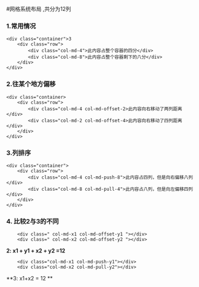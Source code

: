 #网格系统布局 ,共分为12列
### 1.常用情况
	<div class="container">3
		<div class="row">
			<div class="col-md-4">此内容占整个容器的四分</div>
			<div class="col-md-8">此内容占整个容器剩下的八分</div>
		</div>
	</div>
### 2.往某个地方偏移
	<div class="container>
		<div class="row">
			<div class="col-md-4 col-md-offset-2>此内容向右移动了两列距离</div>
			<div class="col-md-2 col-md-offset-4>此内容向右移动了四列距离</div>
		</div>
	</div>
### 3.列排序
	<div class="container">
		<div class="row">
			<div class="col-md-4 col-md-push-8">此内容占四列，但是向右偏移八列</div>
			<div class="col-md-8 col-md-pull-4">此内容占八列，但是向左偏移四列</div>
		</div>
	</div>

### 4. 比较2与3的不同
		<div class=" col-md-x1 col-md-offset-y1 "></div>
	 	<div class=" col-md-x2 col-md-offset-y2 "></div>
**2: x1 + y1 + x2 + y2 =12**

		<div class="col-md-x1 col-md-push-y1"></div>
		<div class="col-md-x2 col-md-pull-y2"></div>
**3: x1+x2 = 12 **